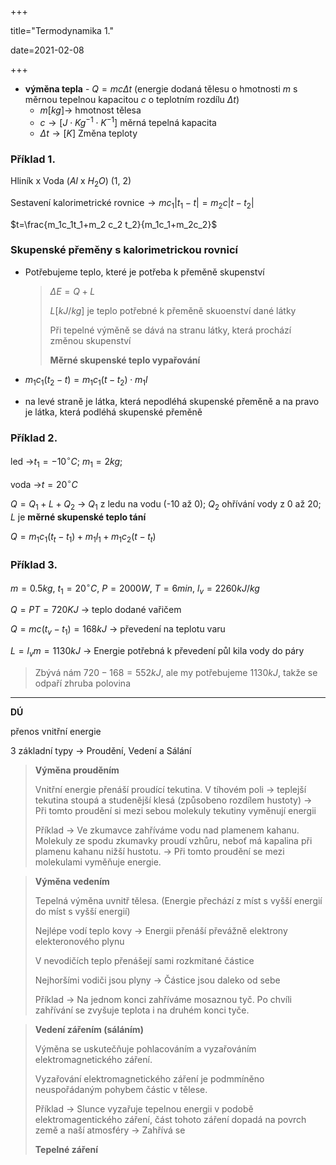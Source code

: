 +++

title="Termodynamika 1."

date=2021-02-08

+++

- **výměna tepla** - $Q=mc \Delta t$ (energie dodaná tělesu o hmotnosti $m$ s měrnou tepelnou kapacitou $c$  o teplotním rozdílu $\Delta t$)
  - $m[kg] \to$ hmotnost tělesa
  - $c \to[J\cdot Kg^{-1}\cdot K^{-1}]$ měrná tepelná kapacita
  - $\Delta t \to[K]$ Změna teploty

### Příklad 1.

Hliník x Voda ($Al$ x $H_2O$) (1, 2)

Sestavení kalorimetrické rovnice$\to mc_1|t_1-t|=m_2c|t-t_2|$

$t=\frac{m_1c_1t_1+m_2 c_2 t_2}{m_1c_1+m_2c_2}$



### Skupenské přeměny s kalorimetrickou rovnicí

- Potřebujeme teplo, které je potřeba k přeměně skupenství

  > $\Delta E=Q + L$<br>
  >
  > $L[kJ/kg]$ je teplo potřebné k přeměně skuoenství dané látky <br>
  >
  > Při tepelné výměně se dává na stranu látky, která prochází změnou skupenství<br>
  >
  > **Měrné skupenské teplo vypařování**

- $m_1c_1(t_2-t)=m_1c_1(t-t_2)\cdot m_1l$

- na levé straně je látka, která nepodléhá skupenské přeměně a na pravo je látka, která podléhá skupenské přeměně

### Příklad 2.

led $\to$$t_1=-10^{\circ}C$; $m_1=2kg$;

voda $\to$$t=20^{\circ}C$

$Q=Q_1 + L + Q_2$ $\to$ $Q_1$ z ledu na vodu (-10 až 0); $Q_2$ ohřívání vody z 0 až 20; $L$ je **měrné skupenské teplo tání**

$Q=m_1c_1(t_t-t_1) + m_1l_1 +m_1c_2(t-t_t)$

### Příklad 3.

$m=0.5kg$, $t_1=20^{\circ}C$, $P=2000W$, $T=6 min$, $l_v=2260kJ/kg$

$Q=PT = 720KJ$ $\to$ teplo dodané vařičem

$Q=mc(t_v-t_1)=168kJ$ $\to$ převedení na teplotu varu

$L=l_vm=1130kJ$ $\to$ Energie potřebná k převedení půl kila vody do páry

> Zbývá nám $720-168=552kJ$, ale my potřebujeme $1130kJ$, takže se odpaří zhruba polovina



---

**DÚ**

přenos vnitřní energie

3 základní typy $\to$ Proudění, Vedení a Sálání

> **Výměna prouděním** <br>
>
> Vnitřní energie přenáší proudící tekutina. V tíhovém poli $\to$ teplejší tekutina stoupá a studenější klesá (způsobeno rozdílem hustoty) $\to$ Při tomto proudění si mezi sebou molekuly tekutiny vyměnují energii<br>
>
> Příklad $\to$ Ve zkumavce zahříváme vodu nad plamenem kahanu. Molekuly ze spodu zkumavky proudí vzhůru, neboť má kapalina při plamenu kahanu nižší hustotu. $\to$ Při tomto proudění se mezi molekulami vyměňuje energie.

> **Výměna vedením** <br>
>
> Tepelná výměna uvnitř tělesa. (Energie přechází z míst s vyšší energií do míst s vyšší energií) <br>
>
> Nejlépe vodí teplo kovy $\to$ Energii přenáší převážně elektrony elekteronového plynu <br>
>
> V nevodičích teplo přenášejí sami rozkmitané částice <br>
>
> Nejhoršími vodiči jsou plyny $\to$ Částice jsou daleko od sebe <br>
>
> Příklad $\to$ Na jednom konci zahříváme mosaznou tyč. Po chvíli zahřívání se zvyšuje teplota i na druhém konci tyče. 

> **Vedení zářením (sáláním)**<br>
>
> Výměna se uskutečňuje pohlacováním a vyzařováním elektromagnetického záření.<br>
>
> Vyzařování elektromagnetického záření je podmmíněno neuspořádaným pohybem částic v tělese. 
>
> Příklad $\to$ Slunce vyzařuje tepelnou energii v podobě elektromagentického záření, část tohoto záření dopadá na povrch země a naší atmosféry $\to$ Zahřívá se <br>
>
> **Tepelné záření**


